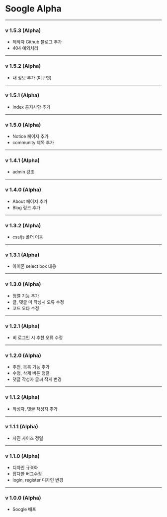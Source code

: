 # Soogle Alpha

---
### v 1.5.3 (Alpha)

- 제작자 Github 블로그 추가
- 404 예외처리
---
### v 1.5.2 (Alpha)

- 내 정보 추가 (미구현)
---
### v 1.5.1 (Alpha)

- Index 공지사항 추가
---
### v 1.5.0 (Alpha)

- Notice 페이지 추가
- community 제목 추가
---
### v 1.4.1 (Alpha)

- admin 강조
---
### v 1.4.0 (Alpha)

- About 페이지 추가
- Blog 링크 추가
---
### v 1.3.2 (Alpha)

- css/js 폴더 이동
---
### v 1.3.1 (Alpha)

- 아이폰 select box 대응
---
### v 1.3.0 (Alpha)

- 정렬 기능 추가
- 글, 댓글 미 작성시 오류 수정
- 코드 오타 수정
---
### v 1.2.1 (Alpha)

- 비 로그인 시 추천 오류 수정
---
### v 1.2.0 (Alpha)

- 추천, 목록 기능 추가
- 수정, 삭제 버튼 정렬
- 댓글 작성자 글씨 작게 변경
---
### v 1.1.2 (Alpha)

- 작성자, 댓글 작성자 추가
---
### v 1.1.1 (Alpha)

- 사진 사이즈 정렬
---
### v 1.1.0 (Alpha)

- 디자인 규격화
- 잡다한 버그수정
- login, register 디자인 변경
---
### v 1.0.0 (Alpha)

- Soogle 배포